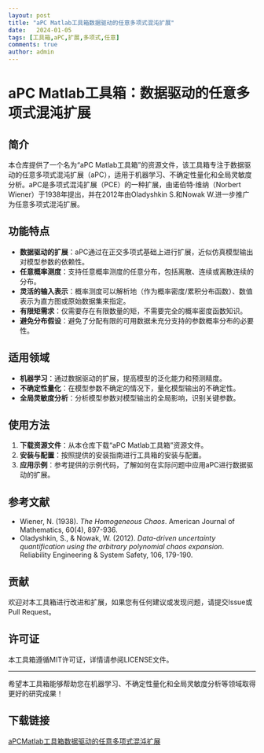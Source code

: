 ```yaml
---
layout: post
title: "aPC Matlab工具箱数据驱动的任意多项式混沌扩展"
date:   2024-01-05
tags: [工具箱,aPC,扩展,多项式,任意]
comments: true
author: admin
---
```

# aPC Matlab工具箱：数据驱动的任意多项式混沌扩展

## 简介

本仓库提供了一个名为“aPC Matlab工具箱”的资源文件，该工具箱专注于数据驱动的任意多项式混沌扩展（aPC），适用于机器学习、不确定性量化和全局灵敏度分析。aPC是多项式混沌扩展（PCE）的一种扩展，由诺伯特·维纳（Norbert Wiener）于1938年提出，并在2012年由Oladyshkin S.和Nowak W.进一步推广为任意多项式混沌扩展。

## 功能特点

- **数据驱动的扩展**：aPC通过在正交多项式基础上进行扩展，近似仿真模型输出对模型参数的依赖性。
- **任意概率测度**：支持任意概率测度的任意分布，包括离散、连续或离散连续的分布。
- **灵活的输入表示**：概率测度可以解析地（作为概率密度/累积分布函数）、数值表示为直方图或原始数据集来指定。
- **有限矩需求**：仅需要存在有限数量的矩，不需要完全的概率密度函数知识。
- **避免分布假设**：避免了分配有限的可用数据未充分支持的参数概率分布的必要性。

## 适用领域

- **机器学习**：通过数据驱动的扩展，提高模型的泛化能力和预测精度。
- **不确定性量化**：在模型参数不确定的情况下，量化模型输出的不确定性。
- **全局灵敏度分析**：分析模型参数对模型输出的全局影响，识别关键参数。

## 使用方法

1. **下载资源文件**：从本仓库下载“aPC Matlab工具箱”资源文件。
2. **安装与配置**：按照提供的安装指南进行工具箱的安装与配置。
3. **应用示例**：参考提供的示例代码，了解如何在实际问题中应用aPC进行数据驱动的扩展。

## 参考文献

- Wiener, N. (1938). *The Homogeneous Chaos*. American Journal of Mathematics, 60(4), 897-936.
- Oladyshkin, S., & Nowak, W. (2012). *Data-driven uncertainty quantification using the arbitrary polynomial chaos expansion*. Reliability Engineering & System Safety, 106, 179-190.

## 贡献

欢迎对本工具箱进行改进和扩展，如果您有任何建议或发现问题，请提交Issue或Pull Request。

## 许可证

本工具箱遵循MIT许可证，详情请参阅LICENSE文件。

---

希望本工具箱能够帮助您在机器学习、不确定性量化和全局灵敏度分析等领域取得更好的研究成果！

## 下载链接

[aPCMatlab工具箱数据驱动的任意多项式混沌扩展](https://pan.quark.cn/s/8e80001f5d2d)